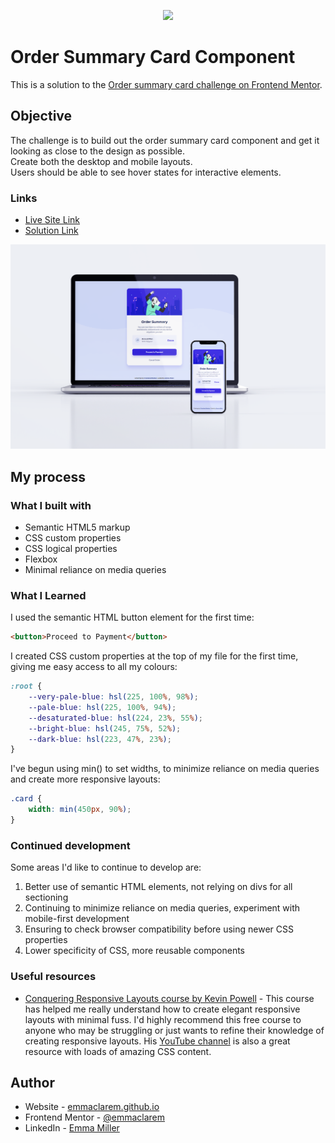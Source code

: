<p align="center"> <img src="https://user-images.githubusercontent.com/104512014/180820701-a47074fc-f127-4152-8962-e82ac73a7b9f.png" width="400px"/> </p>

# Order Summary Card Component

This is a solution to the [Order summary card challenge on Frontend Mentor](https://www.frontendmentor.io/challenges/order-summary-component-QlPmajDUj). 


## Objective

The challenge is to build out the order summary card component and get it looking as close to the design as possible.<br>Create both the desktop and mobile layouts.<br>Users should be able to see hover states for interactive elements.

### Links

- [Live Site Link](https://emmaclarem.github.io/order-summary-component-frontend-mentor/)
- [Solution Link](https://www.frontendmentor.io/solutions/solution-using-css-flexbox-and-custom-properties-I1JOQ77iAE)

<img width=600 src=./images/order-summary-component-mockup.png>

## My process

### What I built with

- Semantic HTML5 markup
- CSS custom properties
- CSS logical properties
- Flexbox
- Minimal reliance on media queries


### What I Learned

I used the semantic HTML button element for the first time:
```html
<button>Proceed to Payment</button>
```
I created CSS custom properties at the top of my file for the first time, giving me easy access to all my colours:
```css
:root {
    --very-pale-blue: hsl(225, 100%, 98%);
    --pale-blue: hsl(225, 100%, 94%);
    --desaturated-blue: hsl(224, 23%, 55%);
    --bright-blue: hsl(245, 75%, 52%);
    --dark-blue: hsl(223, 47%, 23%);
}
```
I've begun using min() to set widths, to minimize reliance on media queries and create more responsive layouts:
```css
.card {
    width: min(450px, 90%);
}
```

### Continued development

Some areas I'd like to continue to develop are:

1. Better use of semantic HTML elements, not relying on divs for all sectioning 
2. Continuing to minimize reliance on media queries, experiment with mobile-first development 
3. Ensuring to check browser compatibility before using newer CSS properties
4. Lower specificity of CSS, more reusable components

### Useful resources

- [Conquering Responsive Layouts course by Kevin Powell](https://courses.kevinpowell.co/conquering-responsive-layouts) - This course has helped me really understand how to create elegant responsive layouts with minimal fuss. I'd highly recommend this free course to anyone who may be struggling or just wants to refine their knowledge of creating responsive layouts. His [YouTube channel](https://www.youtube.com/kepowob) is also a great resource with loads of amazing CSS content.


## Author

- Website - [emmaclarem.github.io](https://emmaclarem.github.io/)
- Frontend Mentor - [@emmaclarem](https://www.frontendmentor.io/profile/emmaclarem)
- LinkedIn - [Emma Miller](https://www.linkedin.com/in/emma-c-miller/)

